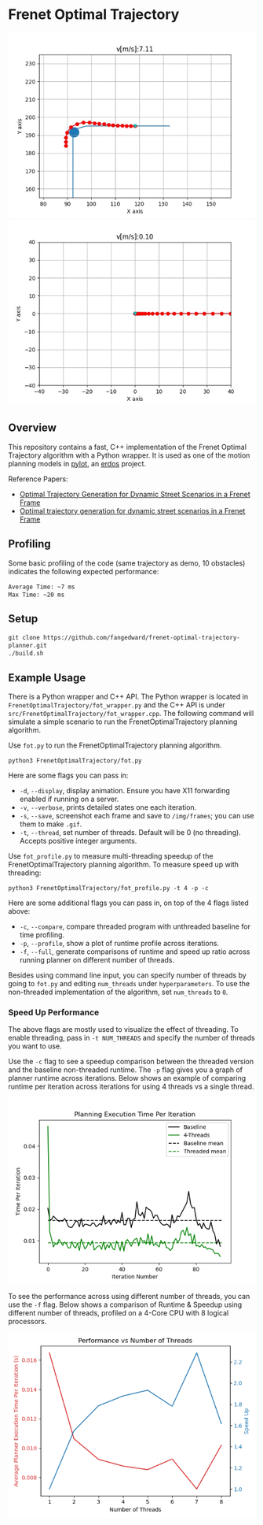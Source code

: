 # Frenet Optimal Trajectory
![FrenetOptimalTrajectory Demo](img/fot.gif)
![FrenetOptimalTrajectory Demo](img/fot2.gif)

## Overview
This repository contains a fast, C++ implementation of the Frenet Optimal
 Trajectory algorithm with a Python wrapper. It is used as one of the motion planning models in 
 [pylot](https://github.com/erdos-project/pylot), an [erdos](https://github.com/erdos-project) project.
 
Reference Papers:
- [Optimal Trajectory Generation for Dynamic Street Scenarios in a Frenet Frame](https://www.researchgate.net/profile/Moritz_Werling/publication/224156269_Optimal_Trajectory_Generation_for_Dynamic_Street_Scenarios_in_a_Frenet_Frame/links/54f749df0cf210398e9277af.pdf)
- [Optimal trajectory generation for dynamic street scenarios in a Frenet Frame](https://www.youtube.com/watch?v=Cj6tAQe7UCY)

## Profiling
Some basic profiling of the code (same trajectory as demo, 10 obstacles) 
indicates the following expected performance:
```
Average Time: ~7 ms
Max Time: ~20 ms
```

## Setup
```
git clone https://github.com/fangedward/frenet-optimal-trajectory-planner.git
./build.sh
```

## Example Usage
There is a Python wrapper and C++ API. The Python wrapper is located in 
`FrenetOptimalTrajectory/fot_wrapper.py` and the C++ API is under 
`src/FrenetOptimalTrajectory/fot_wrapper.cpp`.
The following command will simulate a simple scenario to run the
 FrenetOptimalTrajectory planning algorithm.

Use `fot.py` to run the FrenetOptimalTrajectory planning algorithm.

```
python3 FrenetOptimalTrajectory/fot.py
```

Here are some flags you can pass in:
* `-d`, `--display`, display animation. Ensure you have X11 forwarding enabled if running on a server.
* `-v`, `--verbose`, prints detailed states one each iteration.
* `-s`, `--save`, screenshot each frame and save to `/img/frames`; you can use them to make `.gif`.
* `-t`, `--thread`, set number of threads. Default will be 0 (no threading). Accepts positive integer arguments.


Use `fot_profile.py` to measure multi-threading speedup of the FrenetOptimalTrajectory planning algorithm.
To measure speed up with threading:
```
python3 FrenetOptimalTrajectory/fot_profile.py -t 4 -p -c
```

Here are some additional flags you can pass in, on top of the 4 flags listed above:
* `-c`, `--compare`, compare threaded program with unthreaded baseline for time profiling.
* `-p`, `--profile`, show a plot of runtime profile across iterations.
* `-f`, `--full`, generate comparisons of runtime and speed up ratio across running planner on different number of threads.


Besides using command line input, you can specify number of threads by going to `fot.py` and editing `num_threads` under `hyperparameters`. To use the non-threaded implementation of the algorithm, set `num_threads` to `0`.

### Speed Up Performance

The above flags are mostly used to visualize the effect of threading. To enable threading, pass in `-t NUM_THREADS` and specify the number of threads you want to use. 

Use the `-c` flag to see a speedup comparison between the threaded version and the baseline non-threaded runtime. The `-p` flag gives you a graph of planner runtime across iterations. Below shows an example of comparing runtime per iteration across iterations for using 4 threads vs a single thread.

![Multi-threading Speed Up Performance Comparison](img/profile-comparison.png)

To see the performance across using different number of threads, you can use the `-f` flag. Below shows a comparison of Runtime & Speedup using different number of threads, profiled on a 4-Core CPU with 8 logical processors.

![Multi-threading Speed Up Performance Comparison](img/speed-up-comparison-8-threads.png)